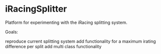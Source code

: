iRacingSplitter
===============

Platform for experimenting with the iRacing splitting system.

Goals:

reproduce current splitting system
add functionality for a maximum irating difference per split
add multi class functionality